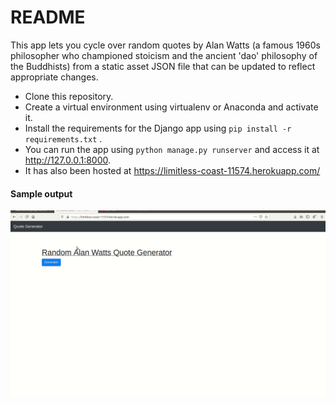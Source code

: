 # README

This app lets you cycle over random quotes by Alan Watts (a famous 1960s philosopher who championed stoicism and the ancient 'dao' philosophy of the Buddhists) from a static asset JSON file that can be updated to reflect appropriate changes.

- Clone this repository.
- Create a virtual environment using virtualenv or Anaconda and activate it.
- Install the requirements for the Django app using `pip install -r requirements.txt` .
- You can run the app using `python manage.py runserver` and access it at http://127.0.0.1:8000.
- It has also been hosted at https://limitless-coast-11574.herokuapp.com/


#### Sample output 

![](https://github.com/abhiramr/django-sample-project/blob/master/sample_project/static/outputs/sample_output.gif)

